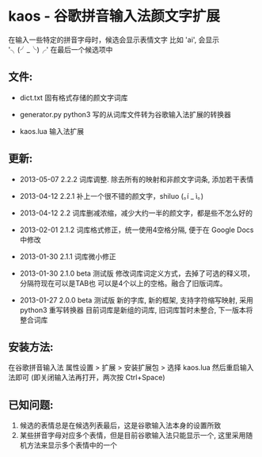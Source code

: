 kaos - 谷歌拼音输入法颜文字扩展
==============================

在输入一些特定的拼音字母时，候选会显示表情文字
比如 'ai', 会显示 '╮(╯_╰)╭' 在最后一个候选项中

文件:
-----
*   dict.txt
    固有格式存储的颜文字词库

*   generator.py
    python3 写的从词库文件转为谷歌输入法扩展的转换器

*   kaos.lua
    输入法扩展

更新:
-----
*   2013-05-07  2.2.2
    词库调整. 除去所有的映射和非颜文字词条, 添加若干表情

*   2013-04-12  2.2.1
    补上一个很不错的颜文字，shiluo (｡í _ ì｡)

*   2013-04-12  2.2
    词库删减浓缩，减少大约一半的颜文字，都是些不怎么好的

*	2013-02-01	2.1.2
	词库格式修正，统一使用4空格分隔, 便于在 Google Docs 中修改

*	2013-01-30	2.1.1
	词库微小修正

*	2013-01-30	2.1.0 beta 测试版
	修改词库词定义方式，去掉了可选的释义项，分隔符现在可以是TAB也
	可以是4个以上的空格。融合了旧版词库。

*	2013-01-27	2.0.0 beta 测试版
	新的字库, 新的框架, 支持字符缩写映射, 采用 python3 重写转换器
	目前词库是新组的词库, 旧词库暂时未整合, 下一版本将整合词库

安装方法:
--------
在谷歌拼音输入法 属性设置 > 扩展 > 安装扩展包 > 选择 kaos.lua
然后重启输入法即可 (即关闭输入法再打开，两次按 Ctrl+Space)

已知问题:
---------
1.	候选的表情总是在候选列表最后，这是谷歌输入法本身的设置所致
2.	某些拼音字母对应多个表情，但是目前谷歌输入法只能显示一个,
    这里采用随机方法来显示多个表情中的一个


